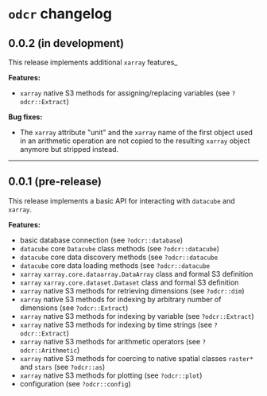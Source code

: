 # `odcr` changelog

## 0.0.2 (in development)

This release implements additional `xarray` features_

**Features:**

- `xarray` native S3 methods for assigning/replacing variables (see `?odcr::Extract`)

**Bug fixes:**

- The `xarray` attribute "unit" and the `xarray` name of the first object used in an arithmetic operation are not copied to the resulting `xarray` object anymore but stripped instead.


***

## 0.0.1 (pre-release)

This release implements a basic API for interacting with `datacube` and `xarray`.

**Features:**

- basic database connection (see `?odcr::database`)
- `datacube` core `Datacube` class methods (see `?odcr::datacube`)
- `datacube` core data discovery methods (see `?odcr::datacube`
- `datacube` core data loading methods (see `?odcr::datacube`
- `xarray` `xarray.core.dataarray.DataArray` class and formal S3 definition
- `xarray` `xarray.core.dataset.Dataset` class and formal S3 definition
- `xarray` native S3 methods for retrieving dimensions (see `?odcr::dim`)
- `xarray` native S3 methods for indexing by arbitrary number of dimensions (see `?odcr::Extract`)
- `xarray` native S3 methods for indexing by variable (see `?odcr::Extract`)
- `xarray` native S3 methods for indexing by time strings (see `?odcr::Extract`)
- `xarray` native S3 methods for arithmetic operators (see `?odcr::Arithmetic`)
- `xarray` native S3 methods for coercing to native spatial classes `raster*` and `stars` (see `?odcr::as`)
- `xarray` native S3 methods for plotting (see `?odcr::plot`)
- configuration (see `?odcr::config`)



